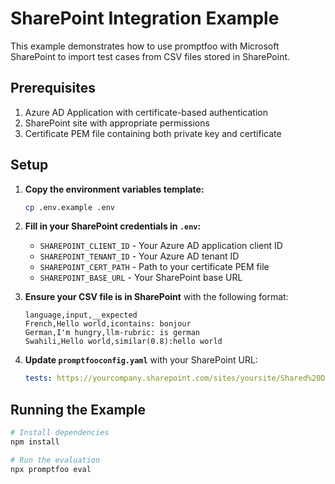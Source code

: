 # SharePoint Integration Example

This example demonstrates how to use promptfoo with Microsoft SharePoint to import test cases from CSV files stored in SharePoint.

## Prerequisites

1. Azure AD Application with certificate-based authentication
2. SharePoint site with appropriate permissions
3. Certificate PEM file containing both private key and certificate

## Setup

1. **Copy the environment variables template:**

   ```bash
   cp .env.example .env
   ```

2. **Fill in your SharePoint credentials in `.env`:**
   - `SHAREPOINT_CLIENT_ID` - Your Azure AD application client ID
   - `SHAREPOINT_TENANT_ID` - Your Azure AD tenant ID
   - `SHAREPOINT_CERT_PATH` - Path to your certificate PEM file
   - `SHAREPOINT_BASE_URL` - Your SharePoint base URL

3. **Ensure your CSV file is in SharePoint** with the following format:

   ```csv
   language,input,__expected
   French,Hello world,icontains: bonjour
   German,I'm hungry,llm-rubric: is german
   Swahili,Hello world,similar(0.8):hello world
   ```

4. **Update `promptfooconfig.yaml`** with your SharePoint URL:
   ```yaml
   tests: https://yourcompany.sharepoint.com/sites/yoursite/Shared%20Documents/test-cases.csv
   ```

## Running the Example

```bash
# Install dependencies
npm install

# Run the evaluation
npx promptfoo eval
```
